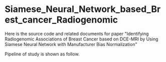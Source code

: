 # Siamese_Neural_Network_based_Brest_cancer_Radiogenomic

Here is the source code and related documents for paper "Identifying Radiogenomic Associations of Breast Cancer based on DCE-MRI by Using Siamese Neural Network with Manufacturer Bias Normalization"

Pipeline of study is shown as follow.
